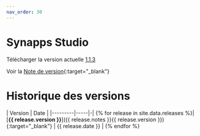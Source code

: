 ```yaml
---
nav_order: 30
---
```


# Synapps Studio

Télécharger la version actuelle [1.1.3](https://github.com/witsa/synapps/releases/download/1.1.3/synapps-studio-setup.zip)

Voir la [Note de version](./notes/1.1.3){:target="_blank"}

# Historique des versions

| Version | Date |
|---------|-----|-|
{% for release in site.data.releases %}| [**{{ release.version }}**]({{ release.notes }}{{ release.version }}){:target="_blank"} | {{ release.date }} |
{% endfor %}
